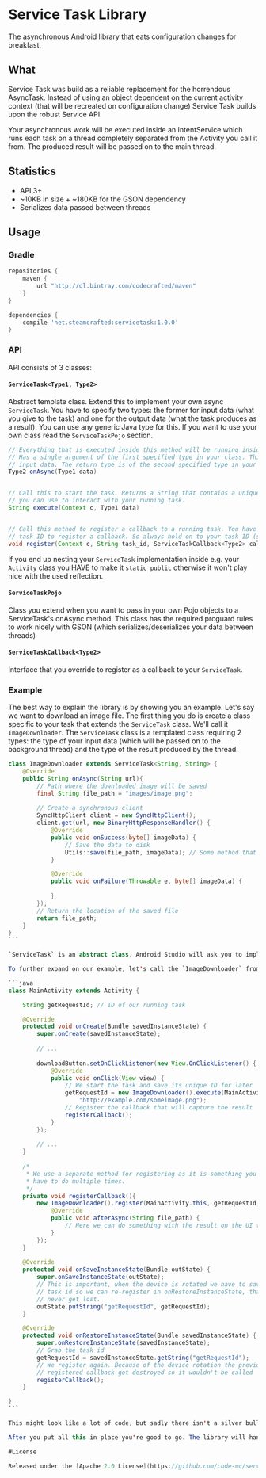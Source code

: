 # Service Task Library

The asynchronous Android library that eats configuration changes for breakfast.

## What

Service Task was build as a reliable replacement for the horrendous AsyncTask. Instead of using an object dependent on the current activity context (that will be recreated on configuration change) Service Task builds upon the robust Service API.

Your asynchronous work will be executed inside an IntentService which runs each task on a thread completely separated from the Activity you call it from. The produced result will be passed on to the main thread.

## Statistics

 * API 3+
 * ~10KB in size + ~180KB for the GSON dependency
 * Serializes data passed between threads

## Usage

### Gradle

```groovy
repositories {
    maven { 
        url "http://dl.bintray.com/codecrafted/maven" 
    } 
}

dependencies {
    compile 'net.steamcrafted:servicetask:1.0.0'
}
```

### API

API consists of 3 classes:

#### `ServiceTask<Type1, Type2>`

Abstract template class. Extend this to implement your own async `ServiceTask`. You have to specify two types: the former for input data (what you give to the task) and one for the output data (what the task produces as a result). You can use any generic Java type for this. If you want to use your own class read the `ServiceTaskPojo` section.

```java
// Everything that is executed inside this method will be running inside a separate thread.
// Has a single argument of the first specified type in your class. This will represent your
// input data. The return type is of the second specified type in your class.
Type2 onAsync(Type1 data)


// Call this to start the task. Returns a String that contains a unique ID which 
// you can use to interact with your running task.
String execute(Context c, Type1 data)


// Call this method to register a callback to a running task. You have to specify the 
// task ID to register a callback. So always hold on to your task ID (see example).
void register(Context c, String task_id, ServiceTaskCallback<Type2> callback)
```

If you end up nesting your `ServiceTask` implementation inside e.g. your `Activity` class you HAVE to make it `static public` otherwise it won't play nice with the used reflection.

#### `ServiceTaskPojo`

Class you extend when you want to pass in your own Pojo objects to a ServiceTask's onAsync method. This class has the required proguard rules to work nicely with GSON (which serializes/deserializes your data between threads)

#### `ServiceTaskCallback<Type2>`

Interface that you override to register as a callback to your `ServiceTask`.

### Example

The best way to explain the library is by showing you an example. Let's say we want to download an image file. The first thing you do is create a class specific to your task that extends the `ServiceTask` class. We'll call it `ImageDownloader`. The `ServiceTask` class is a templated class requiring 2 types: the type of your input data (which will be passed on to the background thread) and the type of the result produced by the thread.

````java
class ImageDownloader extends ServiceTask<String, String> {
    @Override
    public String onAsync(String url){
        // Path where the downloaded image will be saved
        final String file_path = "images/image.png";
        
        // Create a synchronous client
        SyncHttpClient client = new SyncHttpClient();
        client.get(url, new BinaryHttpResponseHandler() {
            @Override
            public void onSuccess(byte[] imageData) {
                // Save the data to disk
                Utils::save(file_path, imageData); // Some method that writes to disk
            }

            @Override
            public void onFailure(Throwable e, byte[] imageData) {
                
            }
        });
        // Return the location of the saved file
        return file_path;
    }
}
```

`ServiceTask` is an abstract class, Android Studio will ask you to implement the `onAsync` method. Everything inside this method will be executed inside a background thread.

To further expand on our example, let's call the `ImageDownloader` from an `Activity`:

```java
class MainActivity extends Activity {

    String getRequestId; // ID of our running task

    @Override
    protected void onCreate(Bundle savedInstanceState) {
        super.onCreate(savedInstanceState);
        
        // ...
        
        downloadButton.setOnClickListener(new View.OnClickListener() {
            @Override
            public void onClick(View view) {
                // We start the task and save its unique ID for later
                getRequestId = new ImageDownloader().execute(MainActivity.this,
                    "http://example.com/someimage.png");
                // Register the callback that will capture the result
                registerCallback();
            }
        });
        
        // ...
    }
    
    /*
     * We use a separate method for registering as it is something you'll
     * have to do multiple times.
     */
    private void registerCallback(){
        new ImageDownloader().register(MainActivity.this, getRequestId, new ServiceTask.ServiceTaskCallback<String>() {
            @Override
            public void afterAsync(String file_path) {
                // Here we can do something with the result on the UI thread
            }
        });
    }
    
    @Override
    protected void onSaveInstanceState(Bundle outState) {
        super.onSaveInstanceState(outState);
        // This is important, when the device is rotated we have to save the current
        // task id so we can re-register in onRestoreInstanceState, that way results
        // never get lost.
        outState.putString("getRequestId", getRequestId);
    }

    @Override
    protected void onRestoreInstanceState(Bundle savedInstanceState) {
        super.onRestoreInstanceState(savedInstanceState);
        // Grab the task id
        getRequestId = savedInstanceState.getString("getRequestId");
        // We register again. Because of the device rotation the previously
        // registered callback got destroyed so it wouldn't be called
        registerCallback();
    }

}
```

This might look like a lot of code, but sadly there isn't a silver bullet for retaining a value on configuration change. At least this time you only have to retain a string and not a complete object. Or worse: completely restart the request.

After you put all this in place you're good to go. The library will handle everything else for you.

#License

Released under the [Apache 2.0 License](https://github.com/code-mc/servicetask/blob/master/license.md)